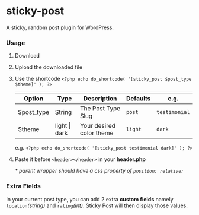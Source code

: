 # sticky-post
A sticky, random post plugin for WordPress.

### Usage

1. Download
2. Upload the downloaded file
3. Use the shortcode ```<?php echo do_shortcode( '[sticky_post $post_type $theme]' ); ?>```

     Option | Type | Description | Defaults | e.g.
     ------------ | ------------- | ------------- | ------------- | -------------
     $post_type | String | The Post Type Slug | ```post``` | ```testimonial```
     $theme |  light \| dark | Your desired color theme | ```light``` | ```dark```
     
     e.g. ```<?php echo do_shortcode( '[sticky_post testimonial dark]' ); ?>```

4. Paste it before ```<header></header>``` in your **header.php**

   _* parent wrapper should have a css property of ```position: relative;```_

### Extra Fields
In your current post type, you can add 2 extra **custom fields** namely ```location```_(string)_ and ```rating```_(int)_.
Sticky Post will then display those values.

